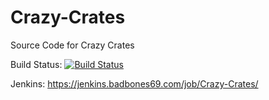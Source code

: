 # Crazy-Crates
Source Code for Crazy Crates

Build Status: [![Build Status](https://jenkins.badbones69.com/job/Crazy-Crates/badge/icon)](https://jenkins.badbones69.com/job/Crazy-Crates/)


Jenkins: https://jenkins.badbones69.com/job/Crazy-Crates/
